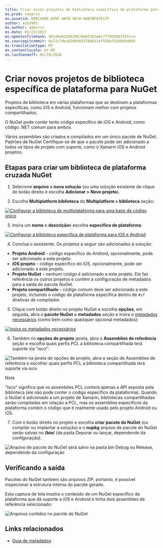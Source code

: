 ```yaml
---
title: Criar novos projetos de biblioteca específica de plataforma para NuGet
ms.prod: xamarin
ms.assetid: D8BC4906-805F-4AFB-8D1A-88B7BF87E17F
author: asb3993
ms.author: amburns
ms.date: 03/23/2017
ms.openlocfilehash: 901dbe032d62047668f265e8c7f79593b3fbfcce
ms.sourcegitcommit: 0a72c7dea020b965378b6314f558bf5360dbd066
ms.translationtype: MT
ms.contentlocale: pt-BR
ms.lasthandoff: 05/10/2018
---
```

# <a name="creating-new-platform-specific-library-projects-for-nuget"></a>Criar novos projetos de biblioteca específica de plataforma para NuGet

Projetos de biblioteca em várias plataformas que se destinam a plataformas específicas, como iOS e Android, funcionam melhor com projetos compartilhados.

O NuGet pode conter tanto código específico de iOS e Android, como código .NET comum para ambos.

Vários assemblies são criados e compilados em um único pacote de NuGet. Padrões de NuGet Certifique-se de que o pacote pode ser adicionado a todos os tipos de projeto com suporte, como o Xamarin iOS e Android projetos.

## <a name="steps-to-create-a-cross-platform-library-nuget"></a>Etapas para criar um biblioteca de plataforma cruzada NuGet

1. Selecione **arquivo > nova solução** (ou uma solução existente de clique do botão direito e escolha **Adicionar > Novo projeto**).

2. Escolha **Multiplatform biblioteca** do **Multiplatform > biblioteca** seção:

  [![](platform-specific-images/mulitplatform-library-sml.png "Configurar a biblioteca de multiplataforma para uma base de código único")](platform-specific-images/multiplatform-library.png#lightbox)

3. Insira um **nome** e **descrição**e escolha **específico de plataforma**:

  [![](platform-specific-images/specific-configure-sml.png "Configurar a biblioteca específica de plataforma para iOS e Android")](platform-specific-images/specific-configure.png#lightbox)

4. Conclua o assistente. Os projetos a seguir são adicionados à solução:

  - **Projeto Android** – código específico do Android, opcionalmente, pode ser adicionado a este projeto.
  - **iOS projeto** – código específico do iOS, opcionalmente, pode ser adicionado a este projeto.
  - **Projeto NuGet** – nenhum código é adicionado a este projeto. Ele faz referência os outros projetos e contém a configuração de metadados para a saída do pacote NuGet.
  - **Projeto compartilhado** – código comum deve ser adicionado a este projeto, incluindo o código de plataforma específica dentro de `#if` diretivas de compilador.

5. Clique com botão direito no projeto NuGet e escolha **opções**, em seguida, abra o **pacote NuGet > metadados** seção e insira o [metadados necessários](~/cross-platform/app-fundamentals/nuget-multiplatform-libraries/metadata.md) (como bem como quaisquer opcional metadados):

  [![](platform-specific-images/specific-metadata-sml.png "Insira os metadados necessários")](platform-specific-images/specific-metadata.png#lightbox)

6. Também no **opções de projeto** janela, abra o **Assemblies de referência** seção e escolha quais perfis PCL a biblioteca compartilhada terá suporte via "isco":

  ![](platform-specific-images/specific-reference-assemblies.png "Também na janela de opções de projeto, abra a seção de Assemblies de referência e escolher quais perfis PCL a biblioteca compartilhada terá suporte via isco")

  > [!NOTE]
> "Isco" significa que os assemblies PCL conterá apenas a API exposta pela biblioteca (ele não pode conter o código específico da plataforma). Quando o NuGet é adicionado a um projeto de Xamarin, bibliotecas compartilhadas serão compiladas em relação a PCL, mas os assemblies específicos da plataforma contém o código que é realmente usado pelo projeto Android ou iOS.

7. Com o botão direito no projeto e escolha **criar pacote do NuGet** (ou compilar ou implantar a solução) e o **nupkg** arquivo de pacote do NuGet serão salvas no **/bin/** (da pasta Depurar ou lançar, dependendo da configuração).

  ![](platform-specific-images/create-nuget-package.png "Arquivo de pacote do NuGet será salvo na pasta bin Debug ou Release, dependendo da configuração")


## <a name="verifying-the-output"></a>Verificando a saída

Pacotes do NuGet também são arquivos ZIP, portanto, é possível inspecionar a estrutura interna do pacote gerado.

Esta captura de tela mostra o conteúdo de um NuGet específico da plataforma que dá suporte a iOS e Android e tinha dois assemblies de referência selecionado:

![](platform-specific-images/nuget-output.png "Arquivos contidos no pacote do NuGet")


## <a name="related-links"></a>Links relacionados

- [Guia de metadados](~/cross-platform/app-fundamentals/nuget-multiplatform-libraries/metadata.md)
